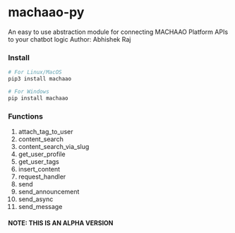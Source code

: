 # machaao-py
An easy to use abstraction module for connecting MACHAAO Platform APIs to your chatbot logic
Author: Abhishek Raj

### Install
```bash
# For Linux/MacOS
pip3 install machaao

# For Windows
pip install machaao
```

### Functions
1. attach_tag_to_user
2. content_search
3. content_search_via_slug
4. get_user_profile
5. get_user_tags
6. insert_content
7. request_handler
8. send
9. send_announcement
10. send_async
11. send_message

#### NOTE: THIS IS AN ALPHA VERSION